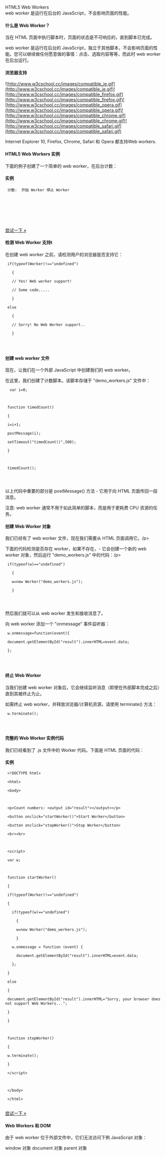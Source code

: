  HTML5 Web Workers  
web worker 是运行在后台的 JavaScript，不会影响页面的性能。

 

#### 什么是 Web Worker？

 当在 HTML 页面中执行脚本时，页面的状态是不可响应的，直到脚本已完成。

 web worker 是运行在后台的 JavaScript，独立于其他脚本，不会影响页面的性能。您可以继续做任何愿意做的事情：点击、选取内容等等，而此时 web worker 在后台运行。

 

#### 浏览器支持

  ![http://www.w3cschool.cc/images/compatible_ie.gif](http://www.w3cschool.cc/images/compatible_ie.gif)![http://www.w3cschool.cc/images/compatible_firefox.gif](http://www.w3cschool.cc/images/compatible_firefox.gif)![http://www.w3cschool.cc/images/compatible_opera.gif](http://www.w3cschool.cc/images/compatible_opera.gif)![http://www.w3cschool.cc/images/compatible_chrome.gif](http://www.w3cschool.cc/images/compatible_chrome.gif)![http://www.w3cschool.cc/images/compatible_safari.gif](http://www.w3cschool.cc/images/compatible_safari.gif)

 Internet Explorer 10, Firefox, Chrome, Safari 和 Opera 都支持Web workers.

 

#### HTML5 Web Workers 实例

 下面的例子创建了一个简单的 web worker，在后台计数：

  
#### 实例

 
```
 计数:  开始 Worker 停止 Worker 





 


```
 

[尝试一下 »](http://www.w3cschool.cc/try/try.php?filename=tryhtml5_webworker) 

 



#### 检测 Web Worker 支持t

 在创建 web worker 之前，请检测用户的浏览器是否支持它：

 
```
 if(typeof(Worker)!=="undefined")

   {

   // Yes! Web worker support!

   // Some code.....

   }

 else

   {

   // Sorry! No Web Worker support..

   } 




```
 



#### 创建 web worker 文件

 现在，让我们在一个外部 JavaScript 中创建我们的 web worker。

 在这里，我们创建了计数脚本。该脚本存储于 "demo_workers.js" 文件中：

 
```
  var i=0;



 function timedCount()

 {

 i=i+1;

 postMessage(i);

 setTimeout("timedCount()",500);

 }



 timedCount(); 

 


```
 以上代码中重要的部分是 postMessage() 方法 - 它用于向 HTML 页面传回一段消息。

 注意: web worker 通常不用于如此简单的脚本，而是用于更耗费 CPU 资源的任务。

 

#### 创建 Web Worker 对象

 我们已经有了 web worker 文件，现在我们需要从 HTML 页面调用它。/p> 


下面的代码检测是否存在 worker，如果不存在，- 它会创建一个新的 web worker 对象，然后运行 "demo_workers.js" 中的代码：/p> 



```
 if(typeof(w)=="undefined")

   {

   w=new Worker("demo_workers.js");

   }




```
 然后我们就可以从 web worker 发生和接收消息了。

 向 web worker 添加一个 "onmessage" 事件监听器：

 
```
 w.onmessage=function(event){

 document.getElementById("result").innerHTML=event.data;

 }; 




```
  




#### 终止 Web Worker

 当我们创建 web worker 对象后，它会继续监听消息（即使在外部脚本完成之后）直到其被终止为止。

 如需终止 web worker，并释放浏览器/计算机资源，请使用 terminate() 方法：

 
```
 w.terminate(); 




```
 



#### 完整的 Web Worker 实例代码

 我们已经看到了 .js 文件中的 Worker 代码。下面是 HTML 页面的代码：

  
#### 实例

 
```
 <!DOCTYPE html>

 <html>

 <body>



 <p>Count numbers: <output id="result"></output></p>

 <button onclick="startWorker()">Start Worker</button> 

 <button onclick="stopWorker()">Stop Worker</button>

 <br><br>



 <script>

 var w;



 function startWorker()

 {

 if(typeof(Worker)!=="undefined")

 {

   if(typeof(w)=="undefined")

     {

     w=new Worker("demo_workers.js");

     }

   w.onmessage = function (event) {

     document.getElementById("result").innerHTML=event.data;

   };

 }

 else

 {

 document.getElementById("result").innerHTML="Sorry, your browser does not support Web Workers...";

 }

 }



 function stopWorker()

 { 

 w.terminate();

 }

 </script>



 </body>

 </html>


```
 

[尝试一下 »](http://www.w3cschool.cc/try/try.php?filename=tryhtml5_webworker) 

 



#### Web Workers 和 DOM

 由于 web worker 位于外部文件中，它们无法访问下例 JavaScript 对象：

 
window 对象
 document 对象
 parent 对象
 


